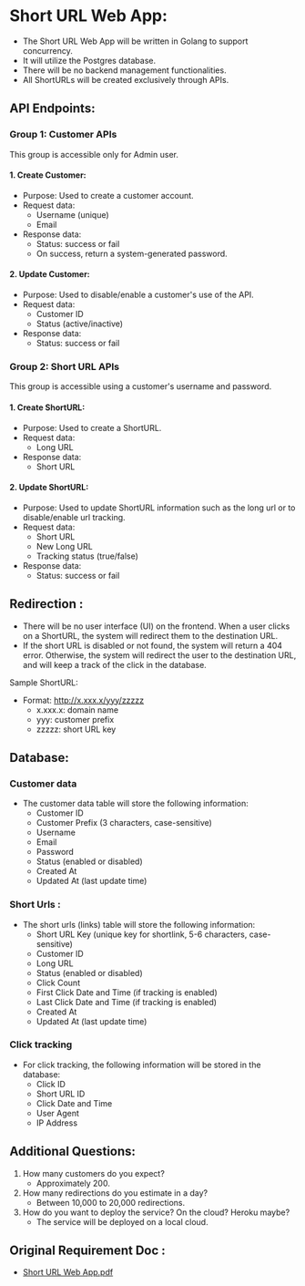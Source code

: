 # Short URL Web App:

- The Short URL Web App will be written in Golang to support concurrency.
- It will utilize the Postgres database.
- There will be no backend management functionalities.
- All ShortURLs will be created exclusively through APIs.

## API Endpoints:

### Group 1: Customer APIs
This group is accessible only for Admin user.

#### 1. Create Customer:
- Purpose: Used to create a customer account.
- Request data:
    - Username (unique)
    - Email
- Response data:
    - Status: success or fail
    - On success, return a system-generated password.

#### 2. Update Customer:
- Purpose: Used to disable/enable a customer's use of the API.
- Request data:
    - Customer ID
    - Status (active/inactive)
- Response data:
    - Status: success or fail

### Group 2: Short URL APIs
This group is accessible using a customer's username and password.

#### 1. Create ShortURL:
- Purpose: Used to create a ShortURL.
- Request data:
    - Long URL
- Response data:
    - Short URL

#### 2. Update ShortURL:
- Purpose: Used to update ShortURL information such as the long url or to disable/enable url tracking.
- Request data:
    - Short URL
    - New Long URL
    - Tracking status (true/false)
- Response data:
    - Status: success or fail

## Redirection :
- There will be no user interface (UI) on the frontend. When a user clicks on a ShortURL, the system will redirect them to the destination URL.
- If the short URL is disabled or not found, the system will return a 404 error. Otherwise, the system will redirect the user to the destination URL, and will keep a track of the click in the database.

Sample ShortURL:
- Format: http://x.xxx.x/yyy/zzzzz
    - x.xxx.x: domain name
    - yyy: customer prefix
    - zzzzz: short URL key

## Database:

### Customer data 
- The customer data table will store the following information:
    - Customer ID
    - Customer Prefix (3 characters, case-sensitive)
    - Username
    - Email
    - Password 
    - Status (enabled or disabled) 
    - Created At 
    - Updated At (last update time)

### Short Urls : 
- The short urls (links) table will store the following information:
    - Short URL Key (unique key for shortlink, 5-6 characters, case-sensitive)
    - Customer ID
    - Long URL
    - Status (enabled or disabled)
    - Click Count
    - First Click Date and Time (if tracking is enabled)
    - Last Click Date and Time (if tracking is enabled)
    - Created At
    - Updated At (last update time)

### Click tracking
- For click tracking, the following information will be stored in the database:
    - Click ID
    - Short URL ID
    - Click Date and Time
    - User Agent
    - IP Address

## Additional Questions:
1. How many customers do you expect?
    - Approximately 200.
2. How many redirections do you estimate in a day?
    - Between 10,000 to 20,000 redirections.
3. How do you want to deploy the service? On the cloud? Heroku maybe?
    - The service will be deployed on a local cloud.

## Original Requirement Doc :
- [Short URL Web App.pdf](Short_URL_Web_App.pdf)
